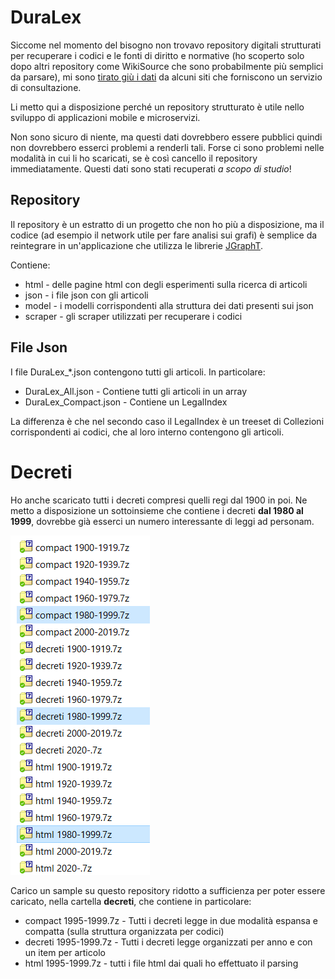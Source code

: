 # DuraLex

Siccome nel momento del bisogno non trovavo repository digitali strutturati per recuperare i codici e le fonti di diritto e normative (ho scoperto solo dopo altri repository come WikiSource che sono probabilmente più semplici da parsare), mi sono [tirato giù i dati](https://www.youtube.com/watch?v=Sl-hzJtPYeg) da alcuni siti che forniscono un servizio di consultazione.

Li metto qui a disposizione perché un repository strutturato è utile nello sviluppo di applicazioni mobile e microservizi.

Non sono sicuro di niente, ma questi dati dovrebbero essere pubblici quindi non dovrebbero esserci problemi a renderli tali. Forse ci sono problemi nelle modalità in cui li ho scaricati, se è così cancello il repository immediatamente. Questi dati sono stati recuperati *a scopo di studio*! 

## Repository

Il repository è un estratto di un progetto che non ho più a disposizione, ma il codice (ad esempio il network utile per fare analisi sui grafi) è semplice da reintegrare in un'applicazione che utilizza le librerie [JGraphT](https://jgrapht.org/).

Contiene:
* html - delle pagine html con degli esperimenti sulla ricerca di articoli
* json - i file json con gli articoli
* model - i modelli corrispondenti alla struttura dei dati presenti sui json
* scraper - gli scraper utilizzati per recuperare i codici

## File Json
I file DuraLex_*.json contengono tutti gli articoli. In particolare:

* DuraLex_All.json - Contiene tutti gli articoli in un array
* DuraLex_Compact.json - Contiene un LegalIndex

La differenza è che nel secondo caso il LegalIndex è un treeset di Collezioni corrispondenti ai codici, che al loro interno contengono gli articoli.

# Decreti

Ho anche scaricato tutti i decreti compresi quelli regi dal 1900 in poi. Ne metto a disposizione un sottoinsieme che contiene i decreti **dal 1980 al 1999**, dovrebbe già esserci un numero interessante di leggi ad personam.


![Snapshot Decreti](snapshot_decreti.png)

Carico un sample su questo repository ridotto a sufficienza per poter essere caricato, nella cartella **decreti**, che contiene in particolare:
* compact 1995-1999.7z - Tutti i decreti legge in due modalità espansa e compatta (sulla struttura organizzata per codici)
* decreti 1995-1999.7z - Tutti i decreti legge organizzati per anno e con un item per articolo
* html 1995-1999.7z - tutti i file html dai quali ho effettuato il parsing

